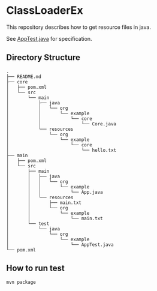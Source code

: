 # ClassLoaderEx

This repository describes how to get resource files in java.

See [AppTest.java](main/src/test/java/org/example/AppTest.java) for specification.

## Directory Structure

```
.
├── README.md
├── core
│   ├── pom.xml
│   └── src
│       └── main
│           ├── java
│           │   └── org
│           │       └── example
│           │           └── core
│           │               └── Core.java
│           └── resources
│               └── org
│                   └── example
│                       └── core
│                           └── hello.txt
├── main
│   ├── pom.xml
│   └── src
│       ├── main
│       │   ├── java
│       │   │   └── org
│       │   │       └── example
│       │   │           └── App.java
│       │   └── resources
│       │       ├── main.txt
│       │       └── org
│       │           └── example
│       │               └── main.txt
│       └── test
│           └── java
│               └── org
│                   └── example
│                       └── AppTest.java
└── pom.xml
```

## How to run test
```bash
mvn package
```
